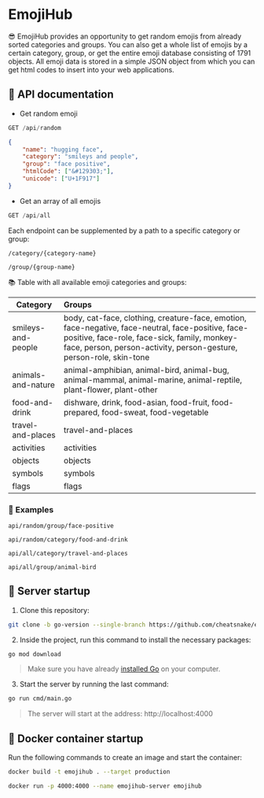 # EmojiHub

😎 EmojiHub provides an opportunity to get random emojis from already sorted categories and groups. You can also get a whole list of emojis by a certain category, group, or get the entire emoji database consisting of 1791 objects. All emoji data is stored in a simple JSON object from which you can get html codes to insert into your web applications.

## 📄 API documentation

-   Get random emoji

```rs
GET /api/random
```

```json
{
    "name": "hugging face",
    "category": "smileys and people",
    "group": "face positive",
    "htmlCode": ["&#129303;"],
    "unicode": ["U+1F917"]
}
```

-   Get an array of all emojis

```rs
GET /api/all
```

Each endpoint can be supplemented by a path to a specific category or group:

```
/category/{category-name}
```

```
/group/{group-name}
```

📚 Table with all available emoji categories and groups:

| Category           | Groups                                                                                                                                                                                                                  |
| ------------------ | :---------------------------------------------------------------------------------------------------------------------------------------------------------------------------------------------------------------------- |
| smileys-and-people | body, cat-face, clothing, creature-face, emotion, face-negative, face-neutral, face-positive, face-positive, face-role, face-sick, family, monkey-face, person, person-activity, person-gesture, person-role, skin-tone |
| animals-and-nature | animal-amphibian, animal-bird, animal-bug, animal-mammal, animal-marine, animal-reptile, plant-flower, plant-other                                                                                                      |
| food-and-drink     | dishware, drink, food-asian, food-fruit, food-prepared, food-sweat, food-vegetable                                                                                                                                      |
| travel-and-places  | travel-and-places                                                                                                                                                                                                       |
| activities         | activities                                                                                                                                                                                                              |
| objects            | objects                                                                                                                                                                                                                 |
| symbols            | symbols                                                                                                                                                                                                                 |
| flags              | flags                                                                                                                                                                                                                   |

### 🎯 Examples

```
api/random/group/face-positive
```

```
api/random/category/food-and-drink
```

```
api/all/category/travel-and-places
```

```
api/all/group/animal-bird
```

## 🚀 Server startup

1. Clone this repository:

```sh
git clone -b go-version --single-branch https://github.com/cheatsnake/emojihub.git
```

2. Inside the project, run this command to install the necessary packages:

```sh
go mod download
```

> Make sure you have already [installed Go](https://go.dev) on your computer.

3. Start the server by running the last command:

```sh
go run cmd/main.go
```

> The server will start at the address: http://localhost:4000

## 🐳 Docker container startup

Run the following commands to create an image and start the container:

```sh
docker build -t emojihub . --target production
```

```sh
docker run -p 4000:4000 --name emojihub-server emojihub
```
